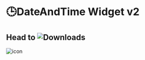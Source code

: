 # 🕒DateAndTime Widget v2
## Head to ![Downloads]([https://github.com/shreyandcode/dateandtime/releases/tags/dateandtimev2/](https://github.com/ShreyandCode/DATEANDTIME/releases/tag/DateAndTimev2))
![icon](https://github.com/user-attachments/assets/f9623c6b-1449-4911-8e01-d607ac38a1ca)
